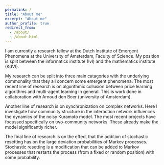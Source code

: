```yaml
---
permalink: /
title: "About me"
excerpt: "About me"
author_profile: true
redirect_from: 
  - /about/
  - /about.html
---
```


I am currently a research fellow at the Dutch Institute of Emergent Phenomena at the University of Amsterdam, Faculty of Science. My position is split between the informatics institute (IvI) and the mathematics institute (KdVI). 

My research can be split into three main catagories with the underlying commonality that they all concern some emergent phenomena. The most recent line of research is on algorithmic collusion between price learning algorithms and multi-agent learning in general. This is work done in collaboration with Arnoud den Boer (university of Amsterdam). 

Another line of research is on synchronization on complex networks. Here I investigate how community structure in the interaction network influences the dynamics of the noisy Kuramoto model. The most recent projects have focussed specifically on two-community networks. These already make the model significantly richer.  

The final line of research is on the effect that the addition of stochastic resetting has on the large deviation probabilities of Markov processes. Stochastic resetting is a modification that can be added to Markov processes that restarts the process (from a fixed or random position) with some probability. 
